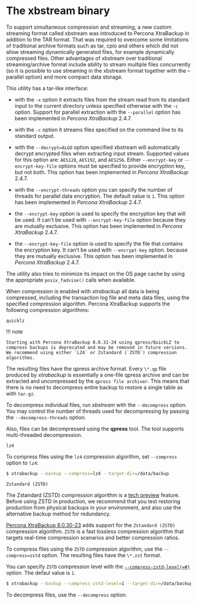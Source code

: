 # The xbstream binary

To support simultaneous compression and streaming, a new custom streaming
format called xbstream was introduced to Percona XtraBackup in addition to
the TAR format. That was required to overcome some limitations of traditional
archive formats such as tar, cpio and others which did not allow streaming
dynamically generated files, for example dynamically compressed files. Other
advantages of xbstream over traditional streaming/archive format include
ability to stream multiple files concurrently (so it is possible to use
streaming in the xbstream format together with the –parallel option) and more
compact data storage.

This utility has a tar-like interface:

* with the `-x` option it extracts files from the stream read from its
standard input to the current directory unless specified otherwise with the
`-c` option. Support for parallel extraction with the `--parallel`
option has been implemented in *Percona XtraBackup* 2.4.7.

* with the `-c` option it streams files specified on the command line to its
standard output.

* with the `--decrypt=ALGO` option specified xbstream will automatically
decrypt encrypted files when extracting input stream. Supported values for
this option are: `AES128`, `AES192`, and `AES256`. Either
`--encrypt-key` or `--encrypt-key-file` options must be specified to
provide encryption key, but not both. This option has been implemented in
*Percona XtraBackup* 2.4.7.

* with the `--encrypt-threads` option you can specify the number of threads
for parallel data encryption. The default value is `1`. This option has
been implemented in *Percona XtraBackup* 2.4.7.

* the `--encrypt-key` option is used to specify the encryption key that will
be used. It can’t be used with `--encrypt-key-file` option because they
are mutually exclusive. This option has been implemented in *Percona
XtraBackup* 2.4.7.

* the `--encrypt-key-file` option is used to specify the file that contains
the encryption key. It can’t be used with `--encrypt-key` option.
because they are mutually exclusive. This option has been implemented in
*Percona XtraBackup* 2.4.7.

The utility also tries to minimize its impact on the OS page cache by using the
appropriate `posix_fadvise()` calls when available.

When compression is enabled with *xtrabackup* all data is being compressed,
including the transaction log file and meta data files, using the specified
compression algorithm. Percona XtraBackup supports the following compression algorithms:

`quicklz` 

!!! note

    Starting with Percona XtraBackup 8.0.31-24 using qpress/QuickLZ to compress backups is deprecated and may be removed in future versions. We recommend using either `LZ4` or Zstandard (`ZSTD`) compression algorithms.

The resulting files have the qpress archive format. Every `\*.qp` file
produced by *xtrabackup* is essentially a one-file qpress archive and can be extracted and uncompressed by the `qpress file archiver`. This means that there is no need to decompress entire backup to restore a single table as with `tar.gz`. 

To decompress individual files, run *xbstream* with the
`--decompress` option. You may control the number of threads
used for decompressing by passing the `--decompress-threads` option.

Also, files can be decompressed using the **qpress** tool. The tool supports multi-threaded decompression.

`lz4`

To compress files using the `lz4` compression algorithm, set `--compress` option to `lz4`:

```{.bash data-prompt="$"}
$ xtrabackup --backup --compress=lz4 --target-dir=/data/backup
```

`Zstandard (ZSTD)`

The Zstandard (ZSTD) compression algorithm is a [tech preview](../glossary.md#tech-preview) feature. Before using ZSTD in production, we recommend that you test restoring production from physical backups in your environment, and also use the alternative backup method for redundancy.

[Percona XtraBackup 8.0.30-23](../release-notes/8.0/8.0.30-23.0.md) adds support for the `Zstandard (ZSTD)` compression algorithm. `ZSTD` is a fast lossless compression algorithm that targets real-time compression scenarios and better compression ratios. 
    
To compress files using the `ZSTD` compression algorithm, use the `--compress=zstd` option. The resulting files have the `\*.zst` format. 
    
You can specify `ZSTD` compression level with the [`--compress-zstd-level(=#)`](../xtrabackup_bin/xbk_option_reference.md#compress-zstd-level) option. The defaul value is `1`.

```{.bash data-prompt="$"}
$ xtrabackup --backup --compress-zstd-level=1 --target-dir=/data/backup
```
    
To decompress files, use the `--decompress` option. 

